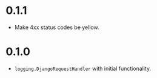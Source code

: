 # 0.1.1

- Make 4xx status codes be yellow.

# 0.1.0

- `logging.DjangoRequestHandler` with initial functionality.
